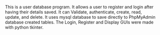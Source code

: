 This is a user database program.
It allows a user to register and login after having their details saved.
It can Validate, authenticate, create, read, update, and delete.
It uses mysql database to save directly to PhpMyAdmin database created tables.
The Login, Register and Display GUIs were made with python tkinter.
